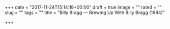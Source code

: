 +++
date = "2017-11-24T15:14:18+00:00"
draft = true
image = ""
rated = ""
slug = ""
tags = ""
title = "Billy Bragg — Brewing Up With Billy Bragg (1984)"

+++
